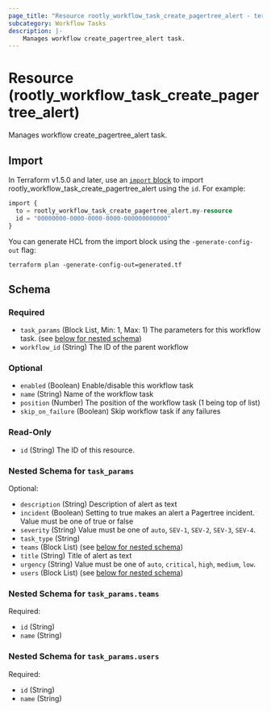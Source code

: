 ```yaml
---
page_title: "Resource rootly_workflow_task_create_pagertree_alert - terraform-provider-rootly"
subcategory: Workflow Tasks
description: |-
    Manages workflow create_pagertree_alert task.
---
```


# Resource (rootly_workflow_task_create_pagertree_alert)

Manages workflow create_pagertree_alert task.



## Import

In Terraform v1.5.0 and later, use an [`import` block](https://developer.hashicorp.com/terraform/language/import) to import rootly_workflow_task_create_pagertree_alert using the `id`. For example:

```terraform
import {
  to = rootly_workflow_task_create_pagertree_alert.my-resource
  id = "00000000-0000-0000-0000-000000000000"
}
```

You can generate HCL from the import block using the `-generate-config-out` flag:

```console
terraform plan -generate-config-out=generated.tf
```

<!-- schema generated by tfplugindocs -->
## Schema

### Required

- `task_params` (Block List, Min: 1, Max: 1) The parameters for this workflow task. (see [below for nested schema](#nestedblock--task_params))
- `workflow_id` (String) The ID of the parent workflow

### Optional

- `enabled` (Boolean) Enable/disable this workflow task
- `name` (String) Name of the workflow task
- `position` (Number) The position of the workflow task (1 being top of list)
- `skip_on_failure` (Boolean) Skip workflow task if any failures

### Read-Only

- `id` (String) The ID of this resource.

<a id="nestedblock--task_params"></a>
### Nested Schema for `task_params`

Optional:

- `description` (String) Description of alert as text
- `incident` (Boolean) Setting to true makes an alert a Pagertree incident. Value must be one of true or false
- `severity` (String) Value must be one of `auto`, `SEV-1`, `SEV-2`, `SEV-3`, `SEV-4`.
- `task_type` (String)
- `teams` (Block List) (see [below for nested schema](#nestedblock--task_params--teams))
- `title` (String) Title of alert as text
- `urgency` (String) Value must be one of `auto`, `critical`, `high`, `medium`, `low`.
- `users` (Block List) (see [below for nested schema](#nestedblock--task_params--users))

<a id="nestedblock--task_params--teams"></a>
### Nested Schema for `task_params.teams`

Required:

- `id` (String)
- `name` (String)


<a id="nestedblock--task_params--users"></a>
### Nested Schema for `task_params.users`

Required:

- `id` (String)
- `name` (String)
